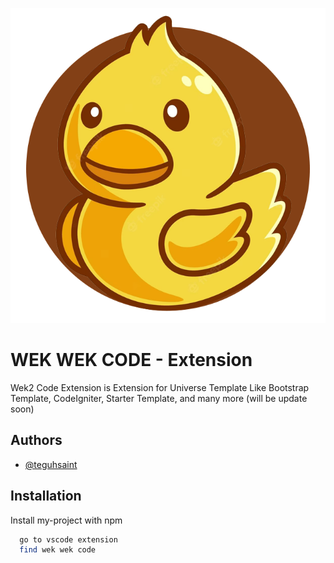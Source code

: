 
![Logo](https://github.com/teguhsaint/wekwekcode/blob/main/fav.png)


# WEK WEK CODE - Extension

Wek2 Code Extension is Extension for Universe Template Like Bootstrap Template, CodeIgniter, Starter Template, and many more (will be update soon)


## Authors

- [@teguhsaint](https://github.com/teguhsaint)


## Installation

Install my-project with npm

```bash
  go to vscode extension
  find wek wek code
```
    
